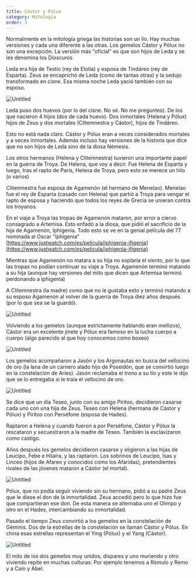 ```yaml
---
title: Cástor y Polux
category: Mitología
order: 3
---
```


Normalmente en la mitología griega las historias son un lío. Hay muchas versiones y cada una diferente a las otras. Los gemelos Cástor y Pólux no son una excepción. La versión más "oficial" es que son hijos de Leda y se les denomina los Dioscuros

Leda era hija de Testio (rey de Etolia) y esposa de Tindáreo (rey de Esparta). Zeus se encaprichó de Leda (como de tantas otras) y la sedujo transformado en cisne. Esa misma noche Leda yació también con su esposo.

![Untitled]({{site.baseurl}}/images/Castor%20y%20Polux%20c1e417d2caa54df084976ef679c3658b/Dioscuros_-_Buscar_con_Google.png)

Leda puso dos huevos (por lo del cisne. No sé. No me preguntes). De los que nacieron 4 hijos (dos de cada huevo). Dos inmortales (Helena y Pólux) hijos de Zeus y dos mortales (Clitemnestra y Cástor), hijos de Tindáreo.

Esto no está nada claro. Cástor y Pólux eran a veces considerados mortales y a veces inmortales. Además incluso hay versiones de la historia que dice que no son hijos de Leda sino de la diosa Némesis.

Los otros hermanos (Helena y Clitemnestra) tuvieron una importante papel en la guerra de Troya. De Helena, que voy a decir. Fue Helena de Esparta y luego, tras el rapto de Paris, Helena de Troya, pero esto se merece un hilo (o varios)

Clitemnestra fue esposa de Agamenón (el hermano de Menelao). Menelao fue el rey de Esparta (casado con Helena) que partió a Troya para vengar el rapto de esposa y haciendo que todos los reyes de Grecia se unieran contra los troyanos.

En el viaje a Troya las tropas de Agamenón mataron, por error a ciervo consagrado a Artemisa. Esto enfadó a la diosa, que pidió el sacrificio de la hija de Agamenón, Iphigenia. Todo esto se ve en la genial película del 77 nominada al Oscar "Iphigenia" [https://www.justwatch.com/es/pelicula/iphigenia-ifigenia](https://www.justwatch.com/es/pelicula/iphigenia-ifigenia)

Mientras que Agamenón no matara a su hija no soplaría el viento, por lo que las tropas no podían continuar su viaje a Troya. Agamenón terminó matando a su hija (aunque hay versiones del mito que dicen que Artemisa terminó perdonando a Iphigenia)

A Clitemnestra (la madre) como que no le gustaba esto y terminó matando a su esposo Agamenón al volver de la guerra de Troya diez años después (por lo que sea se la guardó).

![Untitled]({{site.baseurl}}/images/Castor%20y%20Polux%20c1e417d2caa54df084976ef679c3658b/Gerin_Clytemnestre_hesitant_avant_de_frapper_Agamemnon_endormi_Louvre_5185_-_Clitemnestra_-_Wikipedia__la_enciclopedia_libre.png)

Volviendo a los gemelos (aunque estrictamente hablando eran mellizos), Cástor era un excelente jinete y Pólux era famoso en la lucha cuerpo a cuerpo (algo parecido al que hoy conocemos como boxeo)

![Untitled]({{site.baseurl}}/images/Castor%20y%20Polux%20c1e417d2caa54df084976ef679c3658b/Dioscuros_-_Buscar_con_Google%201.png)

Los gemelos acompañaron a Jasón y los Argonautas en busca del vellocino de oro (la lana de un carnero alado hijo de Poseidón, que se convirtió  luego en la constelación de Aries). Jasón reclamaba el trono a su tío y este le dijo que se lo entregaba si le traía el vellocino de oro.

![Untitled]({{site.baseurl}}/images/Castor%20y%20Polux%20c1e417d2caa54df084976ef679c3658b/Lorenzo_Costa_001_-_Argonautas_-_Wikipedia__la_enciclopedia_libre.png)

Se dice que un día Teseo, junto con su amigo Pirítoo, decidieron casarse cada uno con una hija de Zeus. Teseo con Helena (hermana de Cástor y Pólux) y Pirítoo con Perséfone (esposa de Hades).

Raptaron a Helena y cuando fueron a por Perséfone, Cástor y Pólux la rescataron y secuestraron a la madre de Teseo. También la esclavizaron como castigo.

Años después los gemelos decidieron casarse y eligieron a las hijas de Leucipo, Febe e Hilaíra, y las raptaron. Los sobrinos de Leucipo, Isas y Linceo (hijos de Afareo y conocidos como los Afaridas), pretendientes rivales de las jóvenes mataron a Cástor (el mortal).

![Untitled]({{site.baseurl}}/images/Castor%20y%20Polux%20c1e417d2caa54df084976ef679c3658b/Peter_Paul_Rubens_-_The_Rape_of_the_Daughters_of_Leucippus_-_Febe__hija_de_Leucipo__-_Wikipedia__la_enciclopedia_libre.png)

Pólux, que no podía seguir viviendo sin su hermano, pidió a su padre Zeus que le diese el don de la inmortalidad. Zeus accedió pero lo que hizo fue que compartieran ese don. De esta manera se alternaba uno el Olimpo y otro en el Hades, intercambiando su inmortalidad.

Pasado el tiempo Zeus convirtió a los gemelos en la constelación de Géminis. Dos de la estrellas de la constelación se llaman Cástor y Pólux. En china esas estrellas representan el Ying (Pólux) y el Yang (Cástor).

![Untitled]({{site.baseurl}}/images/Castor%20y%20Polux%20c1e417d2caa54df084976ef679c3658b/Gemini_constellation_map_-_Gemini__constelacion__-_Wikipedia__la_enciclopedia_libre.png)

El mito de los dos gemelos muy unidos, dispares y uno muriendo y otro viviendo repite en muchas culturas: Por ejemplo tenemos a Rómulo y Remo y a Caín y Abel.
